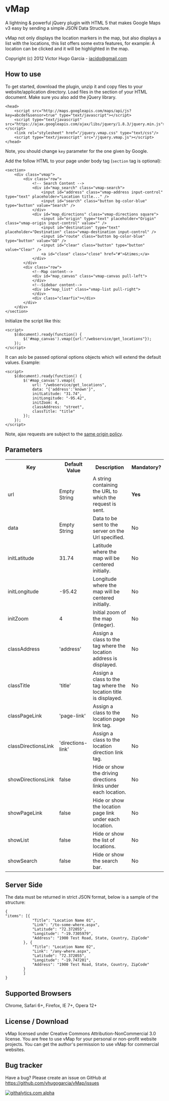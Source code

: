 vMap
====

A lightning & powerful jQuery plugin with HTML 5 that makes Google Maps v3 easy by sending a simple JSON Data Structure.

vMap not only displays the location markers in the map, but also displays a list with the locations, this list offers some extra features, for example: A location can be clicked and it will be highlighted in the map.

Copyright (c) 2012 Victor Hugo Garcia - iacido@gmail.com

How to use
----------

To get started, download the plugin, unzip it and copy files to your website/application directory.
Load files in the <head> section of your HTML document. Make sure you also add the jQuery library.

	<head>
		<script src="http://maps.googleapis.com/maps/api/js?key=abcdef&sensor=true" type="text/javascript"></script>
        <script type="text/javascript" src="https://ajax.googleapis.com/ajax/libs/jquery/1.8.3/jquery.min.js"></script>
        <link rel="stylesheet" href="/jquery.vmap.css" type="text/css"/>
        <script type="text/javascript" src="/jquery.vmap.js"></script>
    </head>

Note, you should change `key` parameter for the one given by Google.

Add the follow HTML to your page under body tag (`section` tag is optional):
	
	<section>
		<div class="vmap">
			<div class="row">
				<!-- Search Content -->
				<div id="map_search" class="vmap-search">
					<input id="address" class="vmap-address input-control"  type="text" placeholder="Location title..." />
					<input id="search" class="button bg-color-blue" type="button" value="Search" />
				</div>
				<div id="map_directions" class="vmap-directions square">
					<input id="origin" type="text" placeholder="Origin" class="vmap-origin input-control" value="" />
					<input id="destination" type="text" placeholder="Destination" class="vmap-destination input-control" />
					<input id="route" class="button bg-color-blue" type="button" value="GO" />
					<input id="clear" class="button" type="button" value="Clear" />
					<a id="close" class="close" href="#">&times;</a>
				</div>
			</div>
			<div class="row">
				<!--Map content-->
				<div id="map_canvas" class="vmap-canvas pull-left">
				</div>
				<!--Sidebar content-->
				<div id="map_list" class="vmap-list pull-right">
				</div>
				<div class="clearfix"></div>
			</div>
		</div>
	</section>
	
Initialize the script like this:

    <script>
        $(document).ready(function() {
            $('#map_canvas').vmap({url:"/webservice/get_locations"});
        });
    </script>

It can aslo be passed optional options objects which will extend the default values. Example:

    <script>
        $(document).ready(function() {
            $('#map_canvas').vmap({
				url: "/webservice/get_locations",
				data: "{'address':'known'}",
				initLatitude: "31.74",
				initLongitude: "-95.42",
				initZoom: 4,
				classAddress: "street",
				classTitle: "title"
            });
        });
    </script>

Note, ajax requests are subject to the [same origin policy](http://en.wikipedia.org/wiki/Same_origin_policy).


Parameters
----------

<table>
  <tr>
    <th>Key</th><th>Default Value</th><th>Description</th><th>Mandatory?</th>
  </tr>
  <tr>
    <td>url</td><td>Empty String</td><td>A string containing the URL to which the request is sent.</td><td><strong>Yes</strong></td>
  </tr>
  <tr>
    <td>data</td><td>Empty String</td><td>Data to be sent to the server on the Url specified.</td><td>No</td>
  </tr>
  <tr>
    <td>initLatitude</td><td>31.74</td><td>Latitude where the map will be centered initially.</td><td>No</td>
  </tr>
  <tr>  
	<td>initLongitude</td><td>-95.42</td><td>Longitude where the map will be centered initially.</td><td>No</td>
  </tr>
  <tr>  
	<td>initZoom</td><td>4</td><td>Initial zoom of the map (integer).</td><td>No</td>
  </tr>
  <tr>
	<td>classAddress</td><td>'address'</td><td>Assign a class to the tag where the location address is displayed.</td><td>No</td>
  </tr>
  <tr>  
	<td>classTitle</td><td>'title'</td><td>Assign a class to the tag where the location title is displayed.</td><td>No</td>
  </tr>
  <tr>  
	<td>classPageLink</td><td>'page-link'</td><td>Assign a class to the location page link tag.</td><td>No</td>
  </tr>
  <tr>  
	<td>classDirectionsLink</td><td>'directions-link'</td><td>Assign a class to the location direction link tag.</td><td>No</td>
  </tr>
  <tr>  
	<td>showDirectionsLink</td><td>false</td><td>Hide or show the driving directions links under each location.</td><td>No</td>
  </tr>
  <tr>  
	<td>showPageLink</td><td>false</td><td>Hide or show the location page link under each location.</td><td>No</td>
  </tr>
  <tr>  
	<td>showList</td><td>false</td><td>Hide or show the list of locations.</td><td>No</td>
  </tr>
  <tr>  
	<td>showSearch</td><td>false</td><td>Hide or show the search bar.</td><td>No</td>
  </tr>
</table>

Server Side
----------

The data must be returned in strict JSON format, below is a sample of the structure:

	{
    "items": [{
				"Title": "Location Name 01",
				"Link": "/to-some-where.aspx",
				"Latitude": "72.372055",
				"Longitude": "-19.7305979",
				"Address": "1900 Test Road, State, Country, ZipCode"
			}, {
				"Title": "Location Name 02",
				"Link": "/any-where.aspx",
				"Latitude": "72.372055",
				"Longitude": "-19.747201",
				"Address": "1900 Test Road, State, Country, ZipCode"
			}
			]
	}
	

Supported Browsers
----------
Chrome, Safari 6+, Firefox, IE 7+, Opera 12+
	
License / Download
----------

vMap licensed under Creative Commons Attribution-NonCommercial 3.0 license.
You are free to use vMap for your personal or non-profit website projects.
You can get the author's permission to use vMap for commercial websites. 

Bug tracker
-----------

Have a bug? Please create an issue on GitHub at https://github.com/vhugogarcia/vMap/issues

[![githalytics.com alpha](https://cruel-carlota.pagodabox.com/b900f12a3465e3691a819495c7e15848 "githalytics.com")](http://githalytics.com/vhugogarcia/vMap)